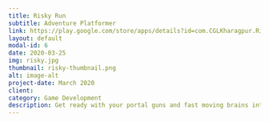 ```yaml
---
title: Risky Run
subtitle: Adventure Platformer
link: https://play.google.com/store/apps/details?id=com.CGLKharagpur.RicksyRun
layout: default
modal-id: 6
date: 2020-03-25
img: risky.jpg
thumbnail: risky-thumbnail.png
alt: image-alt
project-date: March 2020
client: 
category: Game Development
description: Get ready with your portal guns and fast moving brains into the unknown in and as Rick and save Morty from the deadly aliens who are onto conspiring a bigger plot ahead.
---
```

